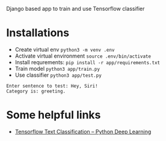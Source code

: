 Django based app to train and use Tensorflow classifier

# Installations

 - Create virtual env `python3 -m venv .env`
 - Activate virtual environment `source .env/bin/activate`
 - Install requrements: `pip install -r app/requirements.txt`
 - Train model `python3 app/train.py`
 - Use classifier `python3 app/test.py`

```
Enter sentence to test: Hey, Siri!
Category is: greeting.
```


# Some helpful links
 - [Tensorflow Text Classification – Python Deep Learning](https://sourcedexter.com/tensorflow-text-classification-python/)
